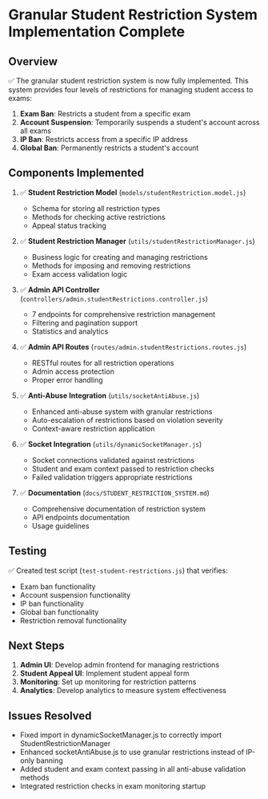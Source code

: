 # Granular Student Restriction System Implementation Complete

## Overview

✅ The granular student restriction system is now fully implemented. This system provides four levels of restrictions for managing student access to exams:

1. **Exam Ban**: Restricts a student from a specific exam
2. **Account Suspension**: Temporarily suspends a student's account across all exams
3. **IP Ban**: Restricts access from a specific IP address
4. **Global Ban**: Permanently restricts a student's account

## Components Implemented

1. ✅ **Student Restriction Model** (`models/studentRestriction.model.js`)
   - Schema for storing all restriction types
   - Methods for checking active restrictions
   - Appeal status tracking

2. ✅ **Student Restriction Manager** (`utils/studentRestrictionManager.js`)
   - Business logic for creating and managing restrictions
   - Methods for imposing and removing restrictions
   - Exam access validation logic

3. ✅ **Admin API Controller** (`controllers/admin.studentRestrictions.controller.js`)
   - 7 endpoints for comprehensive restriction management
   - Filtering and pagination support
   - Statistics and analytics

4. ✅ **Admin API Routes** (`routes/admin.studentRestrictions.routes.js`)
   - RESTful routes for all restriction operations
   - Admin access protection
   - Proper error handling

5. ✅ **Anti-Abuse Integration** (`utils/socketAntiAbuse.js`)
   - Enhanced anti-abuse system with granular restrictions
   - Auto-escalation of restrictions based on violation severity
   - Context-aware restriction application

6. ✅ **Socket Integration** (`utils/dynamicSocketManager.js`)
   - Socket connections validated against restrictions
   - Student and exam context passed to restriction checks
   - Failed validation triggers appropriate restrictions

7. ✅ **Documentation** (`docs/STUDENT_RESTRICTION_SYSTEM.md`)
   - Comprehensive documentation of restriction system
   - API endpoints documentation
   - Usage guidelines

## Testing

✅ Created test script (`test-student-restrictions.js`) that verifies:
- Exam ban functionality
- Account suspension functionality
- IP ban functionality
- Global ban functionality
- Restriction removal functionality

## Next Steps

1. **Admin UI**: Develop admin frontend for managing restrictions
2. **Student Appeal UI**: Implement student appeal form
3. **Monitoring**: Set up monitoring for restriction patterns
4. **Analytics**: Develop analytics to measure system effectiveness

## Issues Resolved

- Fixed import in dynamicSocketManager.js to correctly import StudentRestrictionManager
- Enhanced socketAntiAbuse.js to use granular restrictions instead of IP-only banning
- Added student and exam context passing in all anti-abuse validation methods
- Integrated restriction checks in exam monitoring startup
